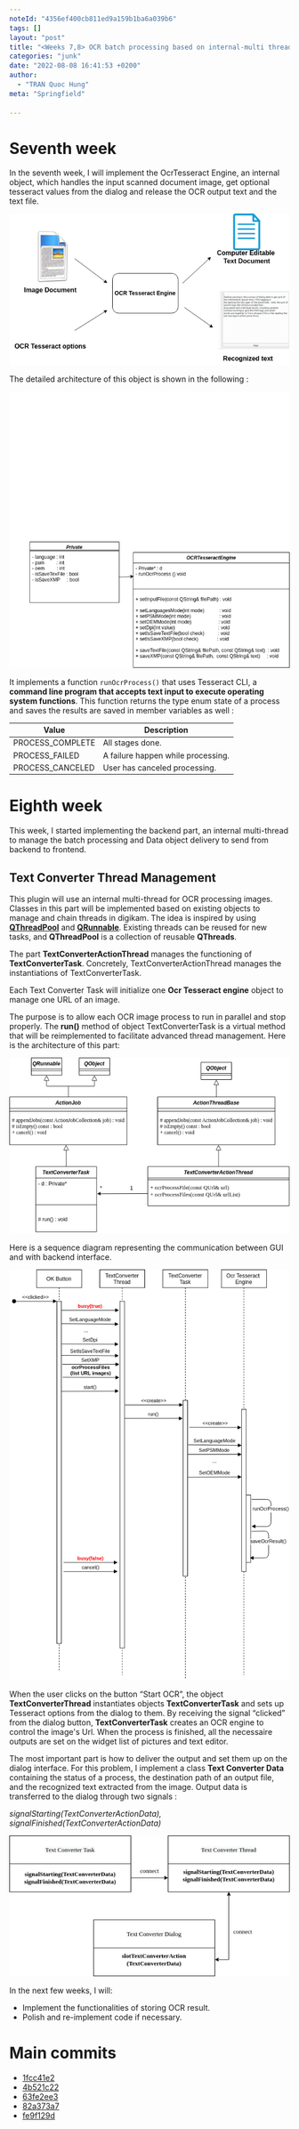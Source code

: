 ```yaml
---
noteId: "4356ef400cb811ed9a159b1ba6a039b6"
tags: []
layout: "post"
title: "<Weeks 7,8> OCR batch processing based on internal-multi threading"
categories: "junk"
date: "2022-08-08 16:41:53 +0200"
author:
  - "TRAN Quoc Hung"
meta: "Springfield"

---
```


# **Seventh week**

In the seventh week, I will implement the OcrTesseract Engine, an internal object, which handles the input scanned document image, get optional tesseract values from the dialog and release the OCR output text and the text file. 

![figure1](https://github.com/quochungtran/quochungtran.github.io/blob/master/image_blog/week7-8%20%20/ocrEngine.png?raw=true)

The detailed architecture of this object is shown in the following : 

![figure1](https://github.com/quochungtran/quochungtran.github.io/blob/master/image_blog/week7-8%20%20/ocrEngineUML.png?raw=true)



It implements a function `runOcrProcess()` that uses Tesseract CLI, a **command line program that accepts text input to execute operating system functions**. This function returns the type enum state of a process and saves the results are saved in member variables as well :

| Value            | Description                             |
| ---------------- | ----------------------------------------|
| PROCESS_COMPLETE | All stages done.                        |
| PROCESS_FAILED   | A failure happen while processing.      |
| PROCESS_CANCELED | User has canceled processing.           |



# **Eighth week**

This week, I started implementing the backend part, an internal multi-thread to manage the batch processing and Data object delivery to send from backend to frontend.

## **Text Converter Thread Management**


This plugin will use an internal multi-thread for OCR processing images. Classes in this part will be implemented based on existing objects to manage and chain threads in digikam. The idea is inspired by using [**QThreadPool**](https://doc.qt.io/qt-6/qthreadpool.html) and [**QRunnable**](https://doc.qt.io/qt-6/qrunnable.html). Existing threads can be reused for new tasks, and **QThreadPool** is a collection of reusable **QThreads**. 

The part **TextConverterActionThread**  manages the functioning of **TextConverterTask**. Concretely,  TextConverterActionThread manages the instantiations of TextConverterTask. 

Each Text Converter Task will initialize one **Ocr Tesseract engine** object to manage one URL of an image.  

The purpose is to allow each OCR image process to run in parallel and stop properly.  The **run()** method of object TextConverterTask is a virtual method that will be reimplemented to facilitate advanced thread management. Here is the architecture of  this part:

![figure1](https://github.com/quochungtran/quochungtran.github.io/blob/master/image_blog/week7-8%20%20/thread_UML.png?raw=true)

Here is a sequence diagram representing the communication between GUI and with backend interface. 

![figure1](https://github.com/quochungtran/quochungtran.github.io/blob/master/image_blog/week7-8%20%20/diagram_sequence.png?raw=true)


When the user clicks on the button “Start OCR”,  the object **TextConverterThread** instantiates objects **TextConverterTask** and sets up Tesseract options from the dialog to them. By receiving the signal “clicked” from the dialog button, **TextConverterTask** creates an OCR engine to control the image's Url. When the process is finished, all the necessaire outputs are set on the widget list of pictures and text editor.  

The most important part is how to deliver the output and set them up on the dialog interface. For this problem, I implement a class **Text Converter Data** containing the status of a process, the destination path of an output file, and the recognized text extracted from the image. Output data is transferred to the dialog through two signals :

_signalStarting(TextConverterActionData), signalFinished(TextConverterActionData)_ 

![figure1](https://github.com/quochungtran/quochungtran.github.io/blob/master/image_blog/week7-8%20%20/connect.png?raw=true)


In the next few weeks, I will:

- Implement the functionalities of storing OCR result.
- Polish and re-implement code if necessary.


# Main commits 

- [1fcc41e2](https://invent.kde.org/graphics/digikam/-/merge_requests/177/diffs?commit_id=1fcc41e2219def0cb5f052ce999cd9ebe7df39dc)
- [4b521c22](https://invent.kde.org/graphics/digikam/-/merge_requests/177/diffs?commit_id=4b521c2244af8436bebda0b1db7d99b3b70a8b67)
- [63fe2ee3](https://invent.kde.org/graphics/digikam/-/merge_requests/177/diffs?commit_id=63fe2ee3cf51c5d5132e4cc2139cdd563b5f579c)
- [82a373a7](https://invent.kde.org/graphics/digikam/-/merge_requests/177/diffs?commit_id=82a373a7dc0700270049f5a4ea5ad8aa1d2195af)
- [fe9f129d](https://invent.kde.org/graphics/digikam/-/merge_requests/177/diffs?commit_id=fe9f129d05114e38cf365216fb79da04c55c2072)